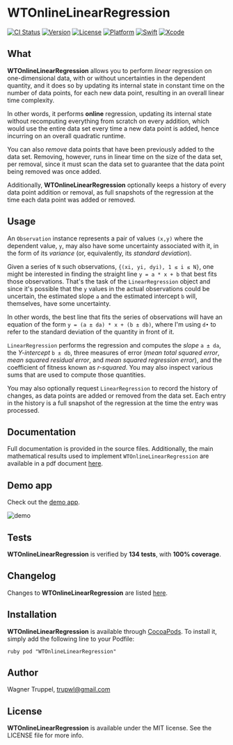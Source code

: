 # WTOnlineLinearRegression

[![CI Status](http://img.shields.io/travis/wltrup/Swift-WTOnlineLinearRegression.svg?style=flat)](https://travis-ci.org/wltrup/Swift-WTOnlineLinearRegression)
[![Version](https://img.shields.io/cocoapods/v/WTOnlineLinearRegression.svg?style=flat)](http://cocoapods.org/pods/WTOnlineLinearRegression)
[![License](https://img.shields.io/cocoapods/l/WTOnlineLinearRegression.svg?style=flat)](http://cocoapods.org/pods/WTOnlineLinearRegression)
[![Platform](https://img.shields.io/cocoapods/p/WTOnlineLinearRegression.svg?style=flat)](http://cocoapods.org/pods/WTOnlineLinearRegression)
[![Swift](https://img.shields.io/badge/Swift-3.0-orange.svg)](https://swift.org)
[![Xcode](https://img.shields.io/badge/Xcode-8.2-blue.svg)](https://developer.apple.com/xcode)

## What

**WTOnlineLinearRegression** allows you to perform *linear* regression on one-dimensional
data, with or without uncertainties in the dependent quantity, and it does so by updating
its internal state in constant time on the number of data points, for each new data point,
resulting in an overall linear time complexity.

In other words, it performs **online** regression, updating its internal state without
recomputing everything from scratch on every addition, which would use the entire data
set every time a new data point is added, hence incurring on an overall quadratic runtime.

You can also *remove* data points that have been previously added to the data set.
Removing, however, runs in linear time on the size of the data set, per removal, since
it must scan the data set to guarantee that the data point being removed was once added.

Additionally, **WTOnlineLinearRegression** optionally keeps a history of every data point
addition or removal, as full snapshots of the regression at the time each data point was
added or removed.

## Usage ##

An `Observation` instance represents a pair of values `(x,y)` where the dependent value,
`y`, may also have some uncertainty associated with it, in the form of its *variance* (or,
equivalently, its *standard deviation*).

Given a series of `N` such observations, `{(xi, yi, dyi), 1 ≤ i ≤ N}`, one might be
interested in finding the straight line `y = a * x + b` that best fits those observations.
That's the task of the `LinearRegression` object and since it's possible that the `y`
values in the actual observations could be uncertain, the estimated slope `a` and the
estimated intercept `b` will, themselves, have some uncertainty.

In other words, the best line that fits the series of observations will have an equation
of the form `y = (a ± da) * x + (b ± db)`, where I'm using `d•` to refer to the standard
deviation of the quantity in front of it.

`LinearRegression` performs the regression and computes the *slope* `a ± da`, the
*Y-intercept* `b ± db`, three measures of error (*mean total squared error*, *mean squared
residual error*, and *mean squared regression error*), and the coefficient of fitness
known as *r-squared*. You may also inspect various sums that are used to compute those
quantities.

You may also optionally request `LinearRegression` to record the history of changes, as
data points are added or removed from the data set. Each entry in the history is a full
snapshot of the regression at the time the entry was processed.

## Documentation ##

Full documentation is provided in the source files. Additionally, the main mathematical
results used to implement `WTOnlineLinearRegression` are available in a pdf document
[here](https://github.com/wltrup/Swift-WTOnlineLinearRegression/blob/master/WTOnlineLinearRegression.pdf).

## Demo app ##

Check out the [demo app](https://github.com/wltrup/iOS-Swift-WTOnlineLinearRegressionDemo).

![demo](https://github.com/wltrup/Swift-WTOnlineLinearRegression/blob/master/demo.gif)

## Tests ##

**WTOnlineLinearRegression** is verified by **134 tests**, with **100% coverage**.

## Changelog ##

Changes to **WTOnlineLinearRegression** are listed
[here](https://github.com/wltrup/Swift-WTOnlineLinearRegression/blob/master/CHANGELOG.md).

## Installation ##

**WTOnlineLinearRegression** is available through [CocoaPods](http://cocoapods.org). To
install it, simply add the following line to your Podfile:

```ruby pod "WTOnlineLinearRegression" ```

## Author ##

Wagner Truppel, trupwl@gmail.com

## License ##

**WTOnlineLinearRegression** is available under the MIT license. See the LICENSE file for
more info.

